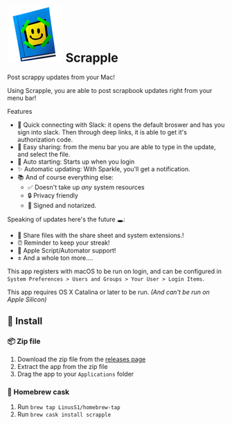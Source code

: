 # ![Scrapple app icon](https://raw.githubusercontent.com/LinusS1/Scrapple/master/Scrapple/Assets.xcassets/AppIcon.appiconset/scrapbook%201%20copy%204.png) Scrapple
Post scrappy updates from your Mac!

Using Scrapple, you are able to post scrapbook updates right from your menu bar!

Features
 - 🔌 Quick connecting with Slack: it opens the default broswer and has you sign into slack. Then through deep links, it is able to get it's authorization code.
 - 🚀 Easy sharing: from the menu bar you are able to type in the update, and select the file.
 - 🧨 Auto starting: Starts up when you login
 - :sparkles: Automatic updating: With Sparkle, you'll get a notification.
 - 📚 And of course everything else:
   - ✅ Doesn't take up _any_ system resources
   - :lock: Privacy friendly
   - :apple: Signed and notarized.

Speaking of updates here's the future 🕳:
 - 🤡 Share files with the share sheet and system extensions.!
 - ⏰ Reminder to keep your streak!
 - 🤖 Apple Script/Automator support!
 - ± And a whole ton more....

This app registers with macOS to be run on login, and can be configured in `System Preferences > Users and Groups > Your User > Login Items`.

This app requires OS X Catalina or later to be run. _(And can't be run on Apple Silicon)_

## 🚀 Install

### 📦 Zip file

1. Download the zip file from the [releases page](https://github.com/Matt-Gleich/Scrapple/releases)
2. Extract the app from the zip file
3. Drag the app to your `Applications` folder

### 🍻 Homebrew cask

1. Run `brew tap LinusS1/homebrew-tap`
2. Run `brew cask install scrapple`
